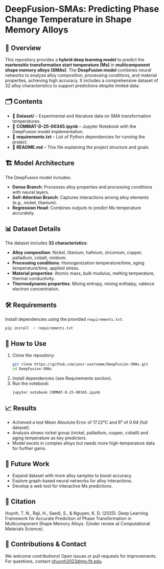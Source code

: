 # DeepFusion-SMAs: Predicting Phase Change Temperature in Shape Memory Alloys

## 📌 Overview
This repository provides a **hybrid deep learning model** to predict the **martensitic transformation start temperature (Ms)** in **multicomponent shape memory alloys (SMAs)**. The **DeepFusion model** combines neural networks to analyze alloy composition, processing conditions, and material properties, achieving high accuracy. It includes a comprehensive dataset of 32 alloy characteristics to support predictions despite limited data.

## 🗂 Contents
- 📂 **Dataset/** – Experimental and literature data on SMA transformation temperatures.
- 📓 **COMMAT-D-25-00345.ipynb** – Jupyter Notebook with the DeepFusion model implementation.
- 📜 **requirements.txt** – List of Python dependencies for running the project.
- 📜 **README.md** – This file explaining the project structure and goals.

## 🏗 Model Architecture
The DeepFusion model includes:
- **Dense Branch**: Processes alloy properties and processing conditions with neural layers.
- **Self-Attention Branch**: Captures interactions among alloy elements (e.g., nickel, titanium).
- **Regression Head**: Combines outputs to predict Ms temperature accurately.

## 📊 Dataset Details
The dataset includes **32 characteristics**:
- **Alloy composition**: Nickel, titanium, hafnium, zirconium, copper, palladium, cobalt, niobium.
- **Processing conditions**: Homogenization temperature/time, aging temperature/time, applied stress.
- **Material properties**: Atomic mass, bulk modulus, melting temperature, thermal conductivity.
- **Thermodynamic properties**: Mixing entropy, mixing enthalpy, valence electron concentration.

## 🛠 Requirements
Install dependencies using the provided `requirements.txt`:
```bash
pip install -r requirements.txt
```

## 🚀 How to Use
1. Clone the repository:
   ```bash
   git clone https://github.com/your-username/DeepFusion-SMAs.git
   cd DeepFusion-SMAs
   ```
2. Install dependencies (see Requirements section).
3. Run the notebook:
   ```bash
   jupyter notebook COMMAT-D-25-00345.ipynb
   ```

## 📈 Results
- Achieved a test Mean Absolute Error of 17.22°C and R² of 0.94 (full dataset).
- Analysis shows nickel group (nickel, palladium, copper, cobalt) and aging temperature as key predictors.
- Model excels in complex alloys but needs more high-temperature data for further gains.

## 🎯 Future Work
- Expand dataset with more alloy samples to boost accuracy.
- Explore graph-based neural networks for alloy interactions.
- Develop a web tool for interactive Ms predictions.

## 📝 Citation
Huynh, T. N., Raji, H., Saedi, S., & Nguyen, K. D. (2025). Deep Learning Framework for Accurate Prediction of Phase Transformation in Multicomponent Shape Memory Alloys. (Under review at Computational Materials Science).

## 🤝 Contributions & Contact
We welcome contributions! Open issues or pull requests for improvements. For questions, contact nhuynh2023@my.fit.edu.
